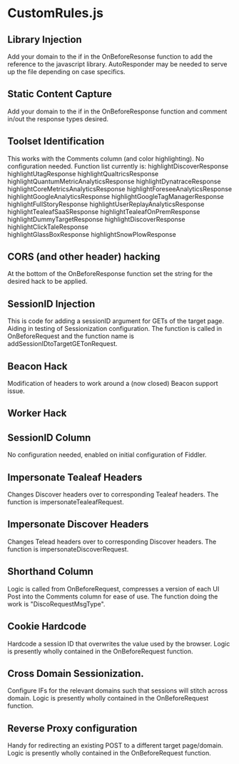 # CustomRules.js

## Library Injection
Add your domain to the if in the OnBeforeResonse function to add the reference to the javascript library.  AutoResponder may be needed to serve up the file depending on case specifics.


##  Static Content Capture
Add your domain to the if in the OnBeforeResponse function and comment in/out the response types desired.


##  Toolset Identification
This works with the Comments column (and color highlighting).  No configuration needed.
Function list currently is:
highlightDiscoverResponse
highlightUtagResponse
highlightQualtricsResponse
highlightQuantumMetricAnalyticsResponse
highlightDynatraceResponse
highlightCoreMetricsAnalyticsResponse
highlightForeseeAnalyticsResponse
highlightGoogleAnalyticsResponse
highlightGoogleTagManagerResponse
highlightFullStoryResponse
highlightUserReplayAnalyticsResponse
highlightTealeafSaaSResponse
highlightTealeafOnPremResponse
highlightDummyTargetResponse
highlightDiscoverResponse
highlightClickTaleResponse	
highlightGlassBoxResponse
highlightSnowPlowResponse


##  CORS (and other header) hacking
At the bottom of the OnBeforeResponse function set the string for the desired hack to be applied.


##  SessionID Injection
This is code for adding a sessionID argument for GETs of the target page.  Aiding in testing of Sessionization configuration.
The function is called in OnBeforeRequest and the function name is addSessionIDtoTargetGETonRequest.

##  Beacon Hack
Modification of headers to work around a (now closed) Beacon support issue.

##  Worker Hack

##  SessionID Column
No configuration needed, enabled on initial configuration of Fiddler.

##  Impersonate Tealeaf Headers
Changes Discover headers over to corresponding Tealeaf headers.
The function is impersonateTealeafRequest.

##  Impersonate Discover Headers
Changes Telead headers over to corresponding Discover headers.
The function is impersonateDiscoverRequest.

##  Shorthand Column
Logic is called from OnBeforeRequest, compresses a version of each UI Post into the Comments column for ease of use.
The function doing the work is "DiscoRequestMsgType".

##  Cookie Hardcode
Hardcode a session ID that overwrites the value used by the browser.
Logic is presently wholly contained in the OnBeforeRequest function.

##  Cross Domain Sessionization.
Configure IFs for the relevant domains such that sessions will stitch across domain.
Logic is presently wholly contained in the OnBeforeRequest function.

## Reverse Proxy configuration
Handy for redirecting an existing POST to a different target page/domain.
Logic is presently wholly contained in the OnBeforeRequest function.














